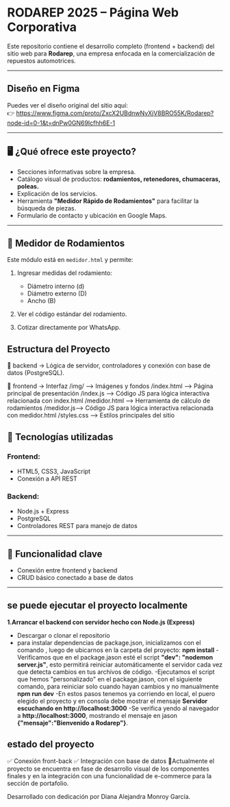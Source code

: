# RODAREP 2025 – Página Web Corporativa

Este repositorio contiene el desarrollo completo (frontend + backend) del sitio web para **Rodarep**, una empresa enfocada en la comercialización de repuestos automotrices.  

---

##  Diseño en Figma

Puedes ver el diseño original del sitio aquí:  
👉 https://www.figma.com/proto/ZxcX2UBdnwNvXjV8BRO55K/Rodarep?node-id=0-1&t=dnPw0GN69Icfhh6E-1

---
## 🖥️ ¿Qué ofrece este proyecto?

- Secciones informativas sobre la empresa.
- Catálogo visual de productos: **rodamientos, retenedores, chumaceras, poleas.**
- Explicación de los servicios.
- Herramienta **"Medidor Rápido de Rodamientos"** para facilitar la búsqueda de piezas.
- Formulario de contacto y ubicación en Google Maps.

---

## 📏 Medidor de Rodamientos

Este módulo está en `medidor.html` y permite:

1. Ingresar medidas del rodamiento:
   - Diámetro interno (d)
   - Diámetro externo (D)
   - Ancho (B)

2. Ver el código estándar del rodamiento.
3. Cotizar directamente por WhatsApp.

##  Estructura del Proyecto
📁 backend → Lógica de servidor, controladores y conexión con base de datos (PostgreSQL).

📁 frontend → Interfaz 
/img/ --> Imágenes y fondos
/index.html --> Página principal de presentación
/index.js --> Código JS para lógica interactiva relacionada con index.html
/medidor.html --> Herramienta de cálculo de rodamientos
/medidor.js--> Código JS para lógica interactiva relacionada con medidor.html
/styles.css --> Estilos principales del sitio

## 🔧 Tecnologías utilizadas

### Frontend:
- HTML5, CSS3, JavaScript
- Conexión a API REST

### Backend:
- Node.js + Express
- PostgreSQL
- Controladores REST para manejo de datos
---

## 🔌 Funcionalidad clave

- Conexión entre frontend y backend
- CRUD básico conectado a base de datos
---

## se puede ejecutar el proyecto localmente

**1.Arrancar el backend con servidor hecho con Node.js (Express)**
- Descargar o clonar el repositorio
- para instalar dependencias de package.json, inicializamos con el comando , luego de ubicarnos en la carpeta del proyecto:
  **npm install**
  -Verificamos que en el package.jason esté el script **"dev": "nodemon server.js"**, esto permitirá reiniciar automáticamente el servidor cada vez que detecta cambios en 
   tus archivos de código.
  -Ejecutamos el script que hemos "personalizado" en el package.jason, con el siguiente comando, para reiniciar solo cuando hayan cambios y no manualmente
    **npm run dev**
  -En estos pasos tenemos ya corriendo en local, el puero elegido el proyecto y en consola debe mostrar el mensaje **Servidor escuchando en http://localhost:3000**
  -Se verifica yendo al navegador a **http://localhost:3000**, mostrando el mensaje en jason **{"mensaje":"Bienvenido a Rodarep"}**.
  



## estado del proyecto
✅ Conexión front-back
✅ Integración con base de datos
🚧Actualmente el proyecto se encuentra en fase de desarrollo visual de los componentes finales y en la integración con una funcionalidad de e-commerce
para la sección de portafolio. 

Desarrollado con dedicación por Diana Alejandra Monroy García.






